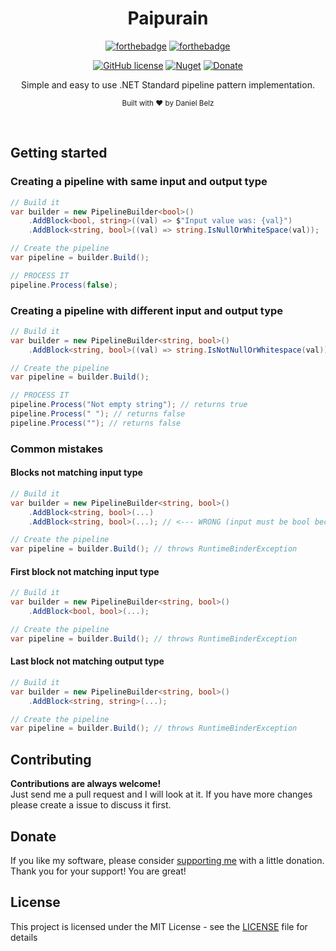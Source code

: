 ﻿<h1 align="center">Paipurain</h1>
<div align="center">

[![forthebadge](https://forthebadge.com/images/badges/made-with-c-sharp.svg)](https://forthebadge.com)
[![forthebadge](https://forthebadge.com/images/badges/built-with-grammas-recipe.svg)](https://forthebadge.com)

[![GitHub license](https://img.shields.io/github/license/LegendaryB/Paipurain.svg?longCache=true&style=flat-square)](https://github.com/LegendaryB/Paipurain/blob/master/LICENSE.md)
[![Nuget](https://img.shields.io/nuget/v/Paipurain.svg?style=flat-square)](https://www.nuget.org/packages/Paipurain/)
[![Donate](https://img.shields.io/badge/Donate-PayPal-blue.svg)](https://paypal.me/alphadaniel)

Simple and easy to use .NET Standard pipeline pattern implementation.

<sub>Built with ❤︎ by Daniel Belz</sub>
</div><br>

## Getting started

### Creating a pipeline with same input and output type
```csharp
// Build it
var builder = new PipelineBuilder<bool>()
	.AddBlock<bool, string>((val) => $"Input value was: {val}")
	.AddBlock<string, bool>((val) => string.IsNullOrWhiteSpace(val));

// Create the pipeline
var pipeline = builder.Build();

// PROCESS IT
pipeline.Process(false);	
```

### Creating a pipeline with different input and output type
```csharp
// Build it
var builder = new PipelineBuilder<string, bool>()
	.AddBlock<string, bool>((val) => string.IsNotNullOrWhitespace(val));

// Create the pipeline
var pipeline = builder.Build();

// PROCESS IT
pipeline.Process("Not empty string"); // returns true
pipeline.Process(" "); // returns false
pipeline.Process(""); // returns false	
```

### Common mistakes

#### Blocks not matching input type
```csharp
// Build it
var builder = new PipelineBuilder<string, bool>()
	.AddBlock<string, bool>(...)
	.AddBlock<string, bool>(...); // <--- WRONG (input must be bool because of previous block)

// Create the pipeline
var pipeline = builder.Build(); // throws RuntimeBinderException
```

#### First block not matching input type
```csharp
// Build it
var builder = new PipelineBuilder<string, bool>()
	.AddBlock<bool, bool>(...);

// Create the pipeline
var pipeline = builder.Build(); // throws RuntimeBinderException
```

#### Last block not matching output type
```csharp
// Build it
var builder = new PipelineBuilder<string, bool>()
	.AddBlock<string, string>(...);

// Create the pipeline
var pipeline = builder.Build(); // throws RuntimeBinderException
```

## Contributing

__Contributions are always welcome!__  
Just send me a pull request and I will look at it. If you have more changes please create a issue to discuss it first.

## Donate
If you like my software, please consider [supporting me](https://paypal.me/alphadaniel) with a little donation. Thank you for your support! You are great!

## License

This project is licensed under the MIT License - see the [LICENSE](LICENSE) file for details
